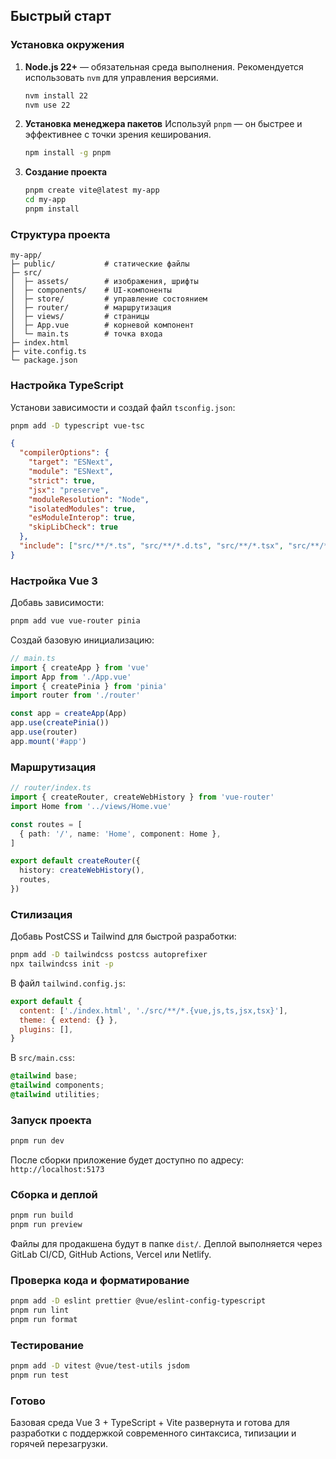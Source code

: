 ## Быстрый старт

### Установка окружения

1. **Node.js 22+** — обязательная среда выполнения.
   Рекомендуется использовать `nvm` для управления версиями.

   ```bash
   nvm install 22
   nvm use 22
   ```
2. **Установка менеджера пакетов**
   Используй `pnpm` — он быстрее и эффективнее с точки зрения кеширования.

   ```bash
   npm install -g pnpm
   ```
3. **Создание проекта**

   ```bash
   pnpm create vite@latest my-app
   cd my-app
   pnpm install
   ```

### Структура проекта

```
my-app/
├─ public/           # статические файлы
├─ src/
│  ├─ assets/        # изображения, шрифты
│  ├─ components/    # UI-компоненты
│  ├─ store/         # управление состоянием
│  ├─ router/        # маршрутизация
│  ├─ views/         # страницы
│  ├─ App.vue        # корневой компонент
│  └─ main.ts        # точка входа
├─ index.html
├─ vite.config.ts
└─ package.json
```

### Настройка TypeScript

Установи зависимости и создай файл `tsconfig.json`:

```bash
pnpm add -D typescript vue-tsc
```

```json
{
  "compilerOptions": {
    "target": "ESNext",
    "module": "ESNext",
    "strict": true,
    "jsx": "preserve",
    "moduleResolution": "Node",
    "isolatedModules": true,
    "esModuleInterop": true,
    "skipLibCheck": true
  },
  "include": ["src/**/*.ts", "src/**/*.d.ts", "src/**/*.tsx", "src/**/*.vue"]
}
```

### Настройка Vue 3

Добавь зависимости:

```bash
pnpm add vue vue-router pinia
```

Создай базовую инициализацию:

```ts
// main.ts
import { createApp } from 'vue'
import App from './App.vue'
import { createPinia } from 'pinia'
import router from './router'

const app = createApp(App)
app.use(createPinia())
app.use(router)
app.mount('#app')
```

### Маршрутизация

```ts
// router/index.ts
import { createRouter, createWebHistory } from 'vue-router'
import Home from '../views/Home.vue'

const routes = [
  { path: '/', name: 'Home', component: Home },
]

export default createRouter({
  history: createWebHistory(),
  routes,
})
```

### Стилизация

Добавь PostCSS и Tailwind для быстрой разработки:

```bash
pnpm add -D tailwindcss postcss autoprefixer
npx tailwindcss init -p
```

В файл `tailwind.config.js`:

```js
export default {
  content: ['./index.html', './src/**/*.{vue,js,ts,jsx,tsx}'],
  theme: { extend: {} },
  plugins: [],
}
```

В `src/main.css`:

```css
@tailwind base;
@tailwind components;
@tailwind utilities;
```

### Запуск проекта

```bash
pnpm run dev
```

После сборки приложение будет доступно по адресу:
`http://localhost:5173`

### Сборка и деплой

```bash
pnpm run build
pnpm run preview
```

Файлы для продакшена будут в папке `dist/`.
Деплой выполняется через GitLab CI/CD, GitHub Actions, Vercel или Netlify.

### Проверка кода и форматирование

```bash
pnpm add -D eslint prettier @vue/eslint-config-typescript
pnpm run lint
pnpm run format
```

### Тестирование

```bash
pnpm add -D vitest @vue/test-utils jsdom
pnpm run test
```

### Готово

Базовая среда Vue 3 + TypeScript + Vite развернута и готова для разработки с поддержкой современного синтаксиса, типизации и горячей перезагрузки.
